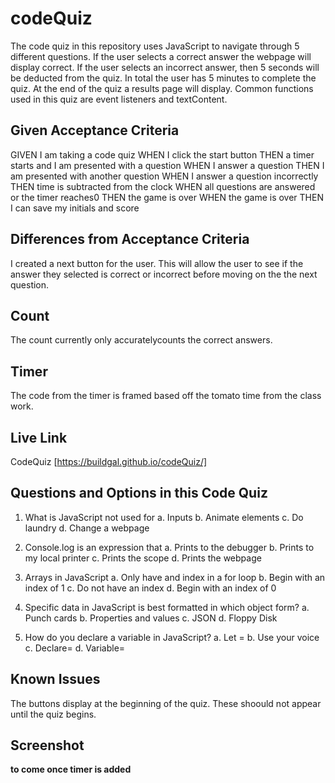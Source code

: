 # codeQuiz
The code quiz in this repository uses JavaScript to navigate through 5 different questions. If the user selects a correct answer the webpage will display correct. If the user selects an incorrect answer, then 5 seconds will be deducted from the quiz. In total the user has 5 minutes to complete the quiz. At the end of the quiz a results page will display. Common functions used in this quiz are event listeners and textContent. 

## Given Acceptance Criteria
GIVEN I am taking a code quiz
WHEN I click the start button
THEN a timer starts and I am presented with a question
WHEN I answer a question
THEN I am presented with another question
WHEN I answer a question incorrectly
THEN time is subtracted from the clock
WHEN all questions are answered or the timer reaches0
THEN the game is over
WHEN the game is over
THEN I can save my initials and score

## Differences from Acceptance Criteria
I created a next button for the user. This will allow the user to see if the answer they selected is correct or incorrect before moving on the the next question.

## Count 
The count currently only accuratelycounts the correct answers. 

## Timer 
The code from the timer is framed based off the tomato time from the class work. 

## Live Link

CodeQuiz [https://buildgal.github.io/codeQuiz/]

## Questions and Options in this Code Quiz 
1.	What is JavaScript not used for
a.	Inputs 
b.	Animate elements 
c.	Do laundry 
d.	Change a webpage 

2.	Console.log is an expression that 
a.	Prints to the debugger 
b.	Prints to my local printer 
c.	Prints the scope 
d.	Prints the webpage 

3.	Arrays in JavaScript 
a.	Only have and index in a for loop 
b.	Begin with an index of 1 
c.	Do not have an index 
d.	Begin with an index of 0 

4.	Specific data in JavaScript is best formatted in which object form?
a.	Punch cards
b.	Properties and values 
c.	JSON
d.	Floppy Disk 

5.	How do you declare a variable in JavaScript? 
a.	Let = 
b.	Use your voice 
c.	Declare= 
d.	Variable=

## Known Issues 
The buttons display at the beginning of the quiz. These shoould not appear until the quiz begins. 

## Screenshot 
**to come once timer is added**